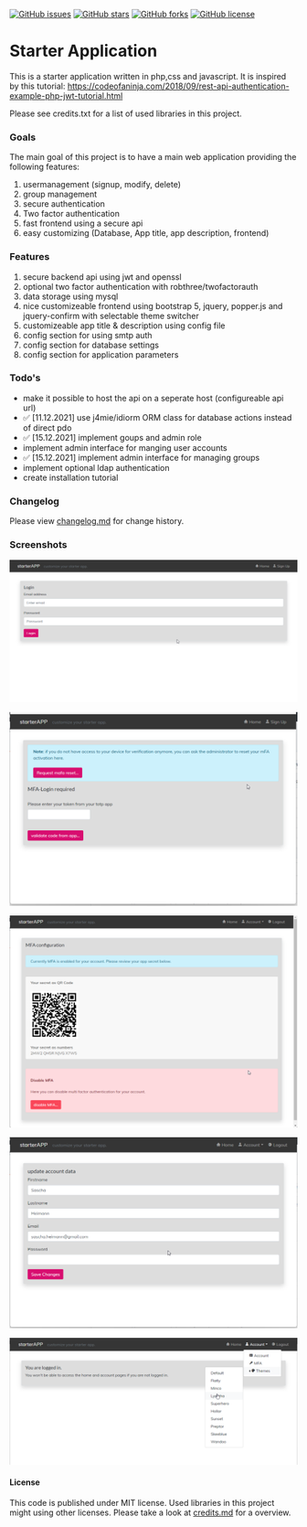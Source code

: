 [![GitHub issues](https://img.shields.io/github/issues/madcoda9000/starterApp?color=blue&style=for-the-badge)](https://github.com/madcoda9000/starterApp/issues)
[![GitHub stars](https://img.shields.io/github/stars/madcoda9000/starterApp?style=for-the-badge)](https://github.com/madcoda9000/starterApp/stargazers)
[![GitHub forks](https://img.shields.io/github/forks/madcoda9000/starterApp?style=for-the-badge)](https://github.com/madcoda9000/starterApp/network)
[![GitHub license](https://img.shields.io/github/license/madcoda9000/starterApp?color=blue&style=for-the-badge)](https://github.com/madcoda9000/starterApp/blob/main/LICENSE)

# Starter Application

This is a starter application written in php,css and javascript.
It is inspired by this tutorial: https://codeofaninja.com/2018/09/rest-api-authentication-example-php-jwt-tutorial.html

Please see credits.txt for a list of used libraries in this project.

### Goals

The main goal of this project is to have a main web application providing the following features:

1. usermanagement (signup, modify, delete)
2. group management
3. secure authentication
4. Two factor authentication
5. fast frontend using a secure api
6. easy customizing (Database, App title, app description, frontend)

### Features

1. secure backend api using jwt and openssl
2. optional two factor authentication with robthree/twofactorauth
3. data storage using mysql
4. nice customizeable frontend using bootstrap 5, jquery, popper.js and jquery-confirm with selectable theme switcher
5. customizeable app title & description using config file
6. config section for using smtp auth
7. config section for database settings
8. config section for application parameters

### Todo's

- make it possible to host the api on a seperate host (configureable api url)
- :white_check_mark: [11.12.2021] use j4mie/idiorm ORM class for database actions instead of direct pdo
- :white_check_mark: [15.12.2021] implement goups and admin role
- implement admin interface for manging user accounts
- :white_check_mark: [15.12.2021] implement admin interface for managing groups
- implement optional ldap authentication
- create installation tutorial

### Changelog
Please view [changelog.md](/changelog.md) for change history.

### Screenshots

![Login Page](/Documentation/login.png)

![MFA login](/Documentation/mfa-login.png)

![MFA settings](/Documentation/mfa-settings.png)

![account settings](/Documentation/account-settings.png)

![themes](/Documentation/themes.png)

#### License
This code is published under MIT license. Used libraries in this project might using other licenses. Please take a look at [credits.md](/credits.md) for a overview.